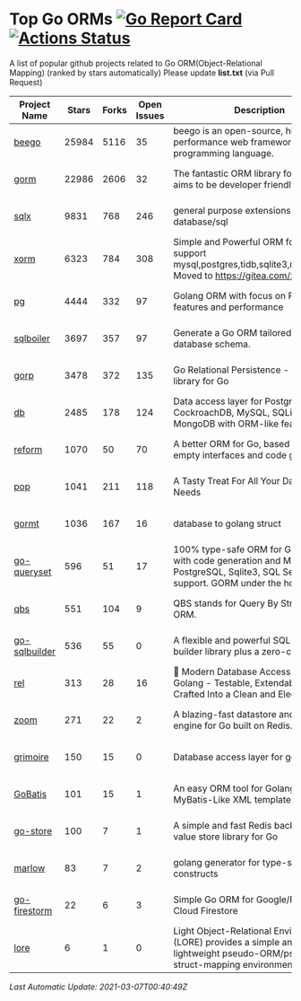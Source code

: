 # Top Go ORMs [![Go Report Card](https://goreportcard.com/badge/github.com/d-tsuji/awesome-go-orms)](https://goreportcard.com/report/github.com/d-tsuji/awesome-go-orms) [![Actions Status](https://github.com/d-tsuji/awesome-go-orms/workflows/CI/badge.svg)](https://github.com/d-tsuji/awesome-go-orms/actions)
A list of popular github projects related to Go ORM(Object-Relational Mapping) (ranked by stars automatically)
Please update **list.txt** (via Pull Request)

| Project Name | Stars | Forks | Open Issues | Description | Last Update |
| ------------ | ----- | ----- | ----------- | ----------- | ----------- |
| [beego](https://github.com/beego/beego) | 25984 | 5116 | 35 | beego is an open-source, high-performance web framework for the Go programming language. | 2021-03-06 21:37:21 |
| [gorm](https://github.com/go-gorm/gorm) | 22986 | 2606 | 32 | The fantastic ORM library for Golang, aims to be developer friendly | 2021-03-06 19:20:59 |
| [sqlx](https://github.com/jmoiron/sqlx) | 9831 | 768 | 246 | general purpose extensions to golang's database/sql | 2021-03-06 14:47:10 |
| [xorm](https://github.com/go-xorm/xorm) | 6323 | 784 | 308 | Simple and Powerful ORM for Go, support mysql,postgres,tidb,sqlite3,mssql,oracle, Moved to https://gitea.com/xorm/xorm | 2021-03-05 03:53:50 |
| [pg](https://github.com/go-pg/pg) | 4444 | 332 | 97 | Golang ORM with focus on PostgreSQL features and performance | 2021-03-06 11:29:57 |
| [sqlboiler](https://github.com/volatiletech/sqlboiler) | 3697 | 357 | 97 | Generate a Go ORM tailored to your database schema. | 2021-03-06 17:33:27 |
| [gorp](https://github.com/go-gorp/gorp) | 3478 | 372 | 135 | Go Relational Persistence - an ORM-ish library for Go | 2021-03-05 09:47:47 |
| [db](https://github.com/upper/db) | 2485 | 178 | 124 | Data access layer for PostgreSQL, CockroachDB, MySQL, SQLite and MongoDB with ORM-like features. | 2021-03-06 15:46:35 |
| [reform](https://github.com/go-reform/reform) | 1070 | 50 | 70 | A better ORM for Go, based on non-empty interfaces and code generation. | 2021-03-03 07:49:40 |
| [pop](https://github.com/gobuffalo/pop) | 1041 | 211 | 118 | A Tasty Treat For All Your Database Needs | 2021-03-06 08:27:35 |
| [gormt](https://github.com/xxjwxc/gormt) | 1036 | 167 | 16 | database to golang struct | 2021-03-06 07:04:11 |
| [go-queryset](https://github.com/jirfag/go-queryset) | 596 | 51 | 17 | 100% type-safe ORM for Go (Golang) with code generation and MySQL, PostgreSQL, Sqlite3, SQL Server support. GORM under the hood. | 2021-03-04 10:19:33 |
| [qbs](https://github.com/coocood/qbs) | 551 | 104 | 9 | QBS stands for Query By Struct. A Go ORM. | 2021-02-23 06:06:44 |
| [go-sqlbuilder](https://github.com/huandu/go-sqlbuilder) | 536 | 55 | 0 | A flexible and powerful SQL string builder library plus a zero-config ORM. | 2021-03-03 20:38:03 |
| [rel](https://github.com/go-rel/rel) | 313 | 28 | 16 | :gem: Modern Database Access Layer for Golang - Testable, Extendable and Crafted Into a Clean and Elegant API | 2021-03-06 15:42:46 |
| [zoom](https://github.com/albrow/zoom) | 271 | 22 | 2 | A blazing-fast datastore and querying engine for Go built on Redis. | 2021-01-05 08:54:05 |
| [grimoire](https://github.com/Fs02/grimoire) | 150 | 15 | 0 | Database access layer for golang | 2021-03-01 06:20:57 |
| [GoBatis](https://github.com/runner-mei/GoBatis) | 101 | 15 | 1 | An easy ORM tool for Golang, support MyBatis-Like XML template SQL | 2020-12-29 01:21:32 |
| [go-store](https://github.com/gosuri/go-store) | 100 | 7 | 1 | A simple and fast Redis backed key-value store library for Go | 2020-09-28 11:20:45 |
| [marlow](https://github.com/dadleyy/marlow) | 83 | 7 | 2 | golang generator for type-safe sql api constructs | 2021-02-04 04:52:23 |
| [go-firestorm](https://github.com/jschoedt/go-firestorm) | 22 | 6 | 3 | Simple Go ORM for Google/Firebase Cloud Firestore | 2021-01-06 17:56:58 |
| [lore](https://github.com/abrahambotros/lore) | 6 | 1 | 0 | Light Object-Relational Environment (LORE) provides a simple and lightweight pseudo-ORM/pseudo-struct-mapping environment for Go | 2020-07-01 08:56:52 |

*Last Automatic Update: 2021-03-07T00:40:49Z*